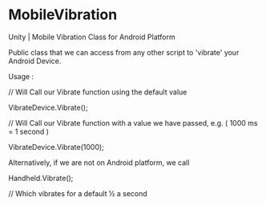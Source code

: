 # MobileVibration
Unity | Mobile Vibration Class for Android Platform

Public class that we can access from any other script to 'vibrate' your Android Device.

Usage :

// Will Call our Vibrate function using the default value

VibrateDevice.Vibrate();

// Will Call our Vibrate function with a value we have passed, e.g. ( 1000 ms = 1 second )

VibrateDevice.Vibrate(1000);

Alternatively, if we are not on Android platform, we call

Handheld.Vibrate();

// Which vibrates for a default ½ a second
